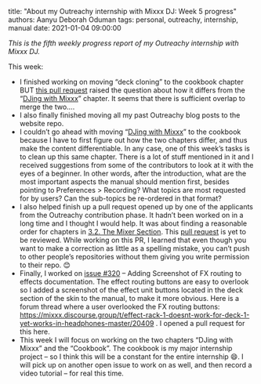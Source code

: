 title: "About my Outreachy internship with Mixxx DJ: Week 5 progress"
authors: Aanyu Deborah Oduman
tags: personal, outreachy, internship, manual
date: 2021-01-04 09:00:00

_This is the fifth weekly progress report of my Outreachy internship with Mixxx DJ._

This week:

- I finished working on moving “deck cloning” to the cookbook chapter BUT [this pull request](https://github.com/mixxxdj/manual/pull/330) raised the question about how it differs from the “[DJing with Mixxx](https://manual.mixxx.org/2.3/en/chapters/djing_with_mixxx.html)” chapter. It seems that there is sufficient overlap to merge the two….
- I also finally finished moving all my past Outreachy blog posts to the website repo.
- I couldn’t go ahead with moving “[DJing with Mixxx](https://manual.mixxx.org/2.3/en/chapters/djing_with_mixxx.html)” to the cookbook because I have to first figure out how the two chapters differ, and thus make the content differentiable. In any case, one of this week’s tasks is to clean up this same chapter. There is a lot of stuff mentioned in it and I received suggestions from some of the contributors to look at it with the eyes of a beginner. In other words, after the introduction, what are the most important aspects the manual should mention first, besides pointing to Preferences > Recording? What topics are most requested for by users? Can the sub-topics be re-ordered in that format?
- I also helped finish up a pull request opened up by one of the applicants from the Outreachy contribution phase. It hadn’t been worked on in a long time and I thought I would help. It was about finding a reasonable order for chapters in [3.2. The Mixer Section](https://manual.mixxx.org/2.3/en/chapters/user_interface.html#the-mixer-section). This [pull request](https://github.com/mixxxdj/manual/pull/337) is yet to be reviewed. While working on this PR, I learned that even though you want to make a correction as little as a spelling mistake, you can’t push to other people’s repositories without them giving you write permission to their repo. 😊
- Finally, I worked on [issue #320](https://github.com/mixxxdj/manual/issues/320) – Adding Screenshot of FX routing to effects documentation. The effect routing buttons are easy to overlook so I added a screenshot of the effect unit buttons located in the deck section of the skin to the manual, to make it more obvious. Here is a forum thread where a user overlooked the FX routing buttons: https://mixxx.discourse.group/t/effect-rack-1-doesnt-work-for-deck-1-yet-works-in-headphones-master/20409 . I opened a pull request for this here.
- This week I will focus on working on the two chapters “DJing with Mixxx” and the “Cookbook”. The cookbook is my major internship project – so I think this will be a constant for the entire internship 😄. I will pick up on another open issue to work on as well, and then record a video tutorial – for real this time.
